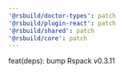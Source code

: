 ```yaml
---
'@rsbuild/doctor-types': patch
'@rsbuild/plugin-react': patch
'@rsbuild/shared': patch
'@rsbuild/core': patch
---
```


feat(deps): bump Rspack v0.3.11
